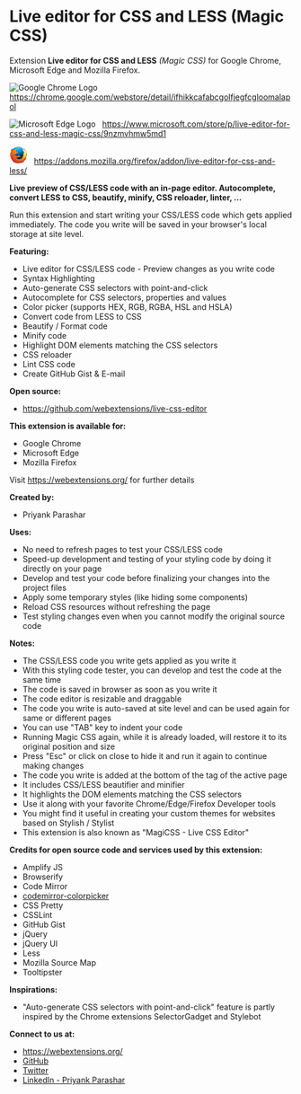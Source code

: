 # Live editor for CSS and LESS (Magic CSS)
Extension **Live editor for CSS and LESS** *(Magic CSS)* for Google Chrome, Microsoft Edge and Mozilla Firefox.

<img width="32" alt="Google Chrome Logo" src="https://cdn.rawgit.com/webextensions/live-css-editor/master/extension/ui-images/logo-google-chrome.svg"> &nbsp; https://chrome.google.com/webstore/detail/ifhikkcafabcgolfjegfcgloomalapol

<img width="32" alt="Microsoft Edge Logo" src="https://cdn.rawgit.com/webextensions/live-css-editor/master/extension/ui-images/logo-microsoft-edge.svg"> &nbsp; https://www.microsoft.com/store/p/live-editor-for-css-and-less-magic-css/9nzmvhmw5md1

<img width="32" alt="Mozilla Firefox Logo" src="extension/ui-images/logo-firefox_edited.png"> &nbsp; https://addons.mozilla.org/firefox/addon/live-editor-for-css-and-less/

**Live preview of CSS/LESS code with an in-page editor. Autocomplete, convert LESS to CSS, beautify, minify, CSS reloader, linter, ...**

Run this extension and start writing your CSS/LESS code which gets applied immediately. The code you write will be saved in your browser's local storage at site level.

**Featuring:**
* Live editor for CSS/LESS code - Preview changes as you write code
* Syntax Highlighting
* Auto-generate CSS selectors with point-and-click
* Autocomplete for CSS selectors, properties and values
* Color picker (supports HEX, RGB, RGBA, HSL and HSLA)
* Convert code from LESS to CSS
* Beautify / Format code
* Minify code
* Highlight DOM elements matching the CSS selectors
* CSS reloader
* Lint CSS code
* Create GitHub Gist & E-mail

**Open source:**
* https://github.com/webextensions/live-css-editor

**This extension is available for:**
* Google Chrome
* Microsoft Edge
* Mozilla Firefox

Visit https://webextensions.org/ for further details

**Created by:**
* Priyank Parashar

**Uses:**
* No need to refresh pages to test your CSS/LESS code
* Speed-up development and testing of your styling code by doing it directly on your page
* Develop and test your code before finalizing your changes into the project files
* Apply some temporary styles (like hiding some components)
* Reload CSS resources without refreshing the page
* Test styling changes even when you cannot modify the original source code

**Notes:**
* The CSS/LESS code you write gets applied as you write it
* With this styling code tester, you can develop and test the code at the same time
* The code is saved in browser as soon as you write it
* The code editor is resizable and draggable
* The code you write is auto-saved at site level and can be used again for same or different pages
* You can use "TAB" key to indent your code
* Running Magic CSS again, while it is already loaded, will restore it to its original position and size
* Press "Esc" or click on close to hide it and run it again to continue making changes
* The code you write is added at the bottom of the <body> tag of the active page
* It includes CSS/LESS beautifier and minifier
* It highlights the DOM elements matching the CSS selectors
* Use it along with your favorite Chrome/Edge/Firefox Developer tools
* You might find it useful in creating your custom themes for websites based on Stylish / Stylist
* This extension is also known as "MagiCSS - Live CSS Editor"

**Credits for open source code and services used by this extension:**
* Amplify JS
* Browserify
* Code Mirror
* [codemirror-colorpicker](https://github.com/easylogic/codemirror-colorpicker)
* CSS Pretty
* CSSLint
* GitHub Gist
* jQuery
* jQuery UI
* Less
* Mozilla Source Map
* Tooltipster

**Inspirations:**
* "Auto-generate CSS selectors with point-and-click" feature is partly inspired by the Chrome extensions SelectorGadget and Stylebot

**Connect to us at:**
* https://webextensions.org/
* [GitHub](https://github.com/webextensions/live-css-editor)
* [Twitter](https://twitter.com/webextensions)
* [LinkedIn - Priyank Parashar](https://linkedin.com/in/ParasharPriyank/)
